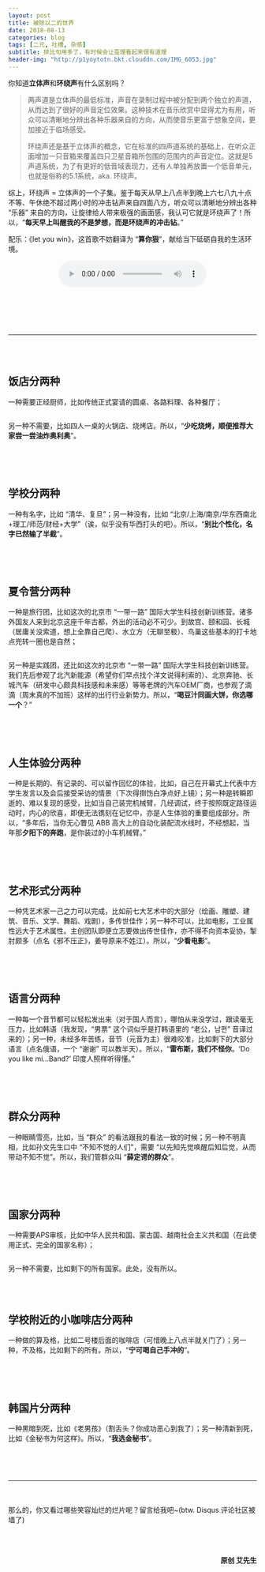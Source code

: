 ```yaml
---
layout: post
title: 被除以二的世界
date: 2018-08-13
categories: blog
tags: [二元, 吐槽, 杂感]
subtitle: 排比句用多了，有时候会让歪理看起来很有道理
header-img: "http://p1yoytotn.bkt.clouddn.com/IMG_6053.jpg"
---
```


你知道**立体声**和**环绕声**有什么区别吗？

>两声道是立体声的最低标准，声音在录制过程中被分配到两个独立的声道，从而达到了很好的声音定位效果。这种技术在音乐欣赏中显得尤为有用，听众可以清晰地分辨出各种乐器来自的方向，从而使音乐更富于想象空间，更加接近于临场感受。
>
>环绕声还是基于立体声的概念，它在标准的四声道系统的基础上，在听众正面增加一只音箱来覆盖四只卫星音箱所包围的范围内的声音定位。这就是5声道系统，为了有更好的低音域表现力，还有人单独再放置一个低音单元，也就是俗称的5.1系统，aka. 环绕声。


综上，环绕声 = 立体声的一个子集。鉴于每天从早上八点半到晚上六七八九十点不等、午休绝不超过两小时的冲击钻声来自四面八方，听众可以清晰地分辨出各种 “乐器” 来自的方向，让旋律给人带来极强的画面感，我认可它就是环绕声了！所以，“**每天早上叫醒我的不是梦想，而是环绕声的冲击钻**。”

配乐：《let you win》，这首歌不妨翻译为 “**算你狠**”，献给当下砥砺自我的生活环境。

<div align="center">
<audio width="100%" height="100%" controls="controls" autoplay="autoplay">
  <source src="http://p1yoytotn.bkt.clouddn.com/Let%20You%20Win-Macy%20Gray.mp3" type="audio/mp3" />
</audio>
</div>

<br><br><br><br>

---

<br><br>

## 饭店分两种

一种需要正经厨师，比如传统正式宴请的圆桌、各路料理、各种餐厅；

<div align="center"><img src="http://p1yoytotn.bkt.clouddn.com/fancy%20restaurant.jpg" alt="" /></div>

另一种不需要，比如四人一桌的火锅店、烧烤店。所以，“**少吃烧烤，顺便推荐大家尝一尝油炸奥利奥**”。
<div align="center"><img src="http://p1yoytotn.bkt.clouddn.com/fried%20oreos.jpg" alt="" /></div>


<br><br>

## 学校分两种


一种有名字，比如 “清华、复旦”；另一种没有，比如 “北京/上海/南京/华东西南北+理工/师范/财经+大学”（诶，似乎没有华西打头的吧）。所以，“**别比个性化，名字已然输了半截**”。
<div align="center"><img src="http://p1yoytotn.bkt.clouddn.com/IMG_6945.PNG" alt="" /></div>



<br><br>

## 夏令营分两种


一种是旅行团，比如这次的北京市 “一带一路” 国际大学生科技创新训练营。诸多外国友人来到北京这座千年古都，外出的活动必不可少。到故宫、颐和园、长城（居庸关没索道，想上全靠自己爬）、水立方（无聊至极）、鸟巢这些基本的打卡地点兜转一圈也是自然；
<div align="center"><img src="http://p1yoytotn.bkt.clouddn.com/group%20photo%20under%20Great%20Wall.jpg" alt="" /></div>




另一种是实践团，还比如这次的北京市 “一带一路” 国际大学生科技创新训练营。我们先后参观了北汽新能源（希望你们早点找个洋文说得利索的）、北京奔驰、长城汽车（研发中心颇具科技感和未来感）等等老牌的汽车OEM厂商，也参观了滴滴（周末真的不加班）这样的出行行业新势力。所以，“**喝豆汁同画大饼，你选哪一个**？”
<div align="center"><img src="http://p1yoytotn.bkt.clouddn.com/GWM%20R%26D%20Center.JPG" alt="" /></div>




<br><br>

## 人生体验分两种


一种是长期的、有记录的、可以留作回忆的体验，比如，自己在开幕式上代表中方学生发言以及会后接受采访的情景（下次得捯饬白净点好上镜）；另一种是转瞬即逝的、难以复现的感受，比如当自己装完机械臂，几经调试，终于按照既定路径运动时，内心的欣喜，即便无法镌刻在记忆中，亦是人生体验的重要组成部分。所以，“多年后，当你无心瞥见 ABB 高大上的自动化装配流水线时，不经想起，当年那**夕阳下的奔跑**，是你装过的小车机械臂。”
<div align="center"><img src="http://p1yoytotn.bkt.clouddn.com/%E7%8E%8B%E5%A4%A7%E9%94%A4.png" alt="" /></div>

<br><br>

## 艺术形式分两种


一种凭艺术家一己之力可以完成，比如前七大艺术中的大部分（绘画、雕塑、建筑、音乐、文学、舞蹈、戏剧），多传世佳作；另一种不可以，比如电影，工业属性远大于艺术属性。主创团队即便立志要做出传世佳作，亦不得不向资本妥协，掣肘颇多（点名《邪不压正》，姜导原来不姓江）。所以，“**少看电影**”。
<div align="center"><img src="http://p1yoytotn.bkt.clouddn.com/%E5%A7%9C%E6%96%87.jpg" alt="" /></div>


<br><br>

## 语言分两种


一种每一个音节都可以轻松发出来（对于国人而言），哪怕从来没学过，跟读毫无压力，比如韩语（我发现，“男票” 这个词似乎是打韩语里的 “老公，남편” 音译过来的）；另一种，未经多年苦练，音节（元音为主）很难咬准，比如剩下的大部分语言（点名俄语，一个 “谢谢” 可以教半天）。所以，“**雷布斯，我们不怪你**。‘Do you like mi...Band?’ 印度人照样听得懂。”
<div align="center"><img src="http://p1yoytotn.bkt.clouddn.com/Lebs.jpg" alt="" /></div>




<br><br>

## 群众分两种


一种眼睛雪亮，比如，当 “群众” 的看法跟我的看法一致的时候；另一种不明真相，比如孙文先生口中 “不知不觉的人们”，需要 “以先知先觉唤醒后知后觉，从而带动不知不觉”。所以，我们管群众叫 “**薛定谔的群众**”。
<div align="center"><img src="http://p1yoytotn.bkt.clouddn.com/Schroedinger.jpg" alt="" /></div>




<br><br>

## 国家分两种


一种需要APS审核，比如中华人民共和国、蒙古国、越南社会主义共和国（在此使用正式、完全的国家名称）；
<div align="center"><img src="http://p1yoytotn.bkt.clouddn.com/flag%20of%20vietnam.png" alt="" /></div>


另一种不需要，比如剩下的所有国家。此处，没有所以。




<br><br>

## 学校附近的小咖啡店分两种


一种做的算及格，比如二号楼后面的咖啡店（可惜晚上八点半就关门了）；另一种，不及格，比如剩下的所有。所以，“**宁可喝自己手冲的**”。
<div align="center"><img src="http://p1yoytotn.bkt.clouddn.com/sucks.jpg" alt="" /></div>





<br><br>

## 韩国片分两种
一种黑暗到死，比如《老男孩》（割舌头？你成功恶心到我了）；另一种清新到死，比如《金秘书为何这样》。所以，“**我选金秘书**”。
<div align="center"><img src="http://p1yoytotn.bkt.clouddn.com/Secretary%20Kim.jpg" alt="" /></div>

<br><br>

---

<br><br>
那么的，你又看过哪些笑容灿烂的烂片呢？留言给我吧~(btw. Disqus 评论社区被墙了)


<br><br>
<div align="right"><b>原创 艾先生</b></div>
